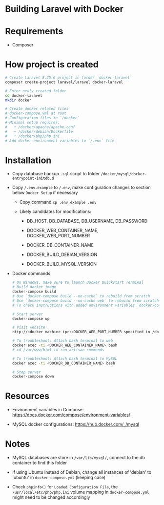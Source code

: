 # Building Laravel with Docker

# Requirements

* Composer

# How project is created

  ```sh
  # Create Laravel 8.25.0 project in folder `docker-laravel`
  composer create-project laravel/laravel docker-laravel

  # Enter newly created folder
  cd docker-laravel
  mkdir docker

  # Create docker related files
  # docker-compose.yml at root
  # Configuration files in `/docker`
  # Minimal setup requires:
  #   • /docker/apache/apache.conf
  #   • /docker/debian/Dockerfile
  #   • /docker/php/php.ini
  # Add docker environment variables to `/.env` file

  ```


# Installation

* Copy database backup `.sql` script to folder `/docker/mysql/docker-entrypoint-initdb.d`

* Copy `/.env.example` to `/.env`, make configuration changes to section below `Docker Setup` if necessary

  * Copy command `cp .env.example .env`

  * Likely candidates for modifications:

    * DB_HOST, DB_DATABASE, DB_USERNAME, DB_PASSWORD

    * DOCKER_WEB_CONTAINER_NAME, DOCKER_WEB_PORT_NUMBER

    * DOCKER_DB_CONTAINER_NAME

    * DOCKER_BUILD_DEBIAN_VERSION

    * DOCKER_BUILD_MYSQL_VERSION

* Docker commands

  ```sh
  # On Windows, make sure to launch Docker Quickstart Terminal
  # Build docker image
  docker-compose build
  # Use `docker-compose build --no-cache` to rebuild from scratch
  # Use `docker-compose build --no-cache web` to rebuild from scratch a specifi service
  # To check instructions with added environment variables `docker-compose config`

  # Start server
  docker-compose up

  # Visit website
  http://<docker machine ip>:<DOCKER_WEB_PORT_NUMBER specified in /docker/.env>

  # To troubleshoot: Attach bash terminal to web
  docker exec -ti <DOCKER_WEB_CONTAINER_NAME> bash
  # cd /var/www/html to run artisan commands

  # To troubleshoot: Attach bash terminal to MySQL
  docker exec -ti <DOCKER_DB_CONTAINER_NAME> bash

  # Stop server
  docker-compose down
  ```


# Resources

* Environment variables in Compose: https://docs.docker.com/compose/environment-variables/

* MySQL docker configurations: https://hub.docker.com/_/mysql


# Notes

* MySQL databases are store in `/var/lib/mysql/`, connect to the db container to find this folder

* If using Ubuntu instead of Debian, change all instances of 'debian' to 'ubuntu' in `docker-compose.yml` (keeping case)

* Check `phpinfo()` for `Loaded Configuration File`, the `/usr/local/etc/php/php.ini` volume mapping in `docker-compose.yml` might need to be changed accordingly
